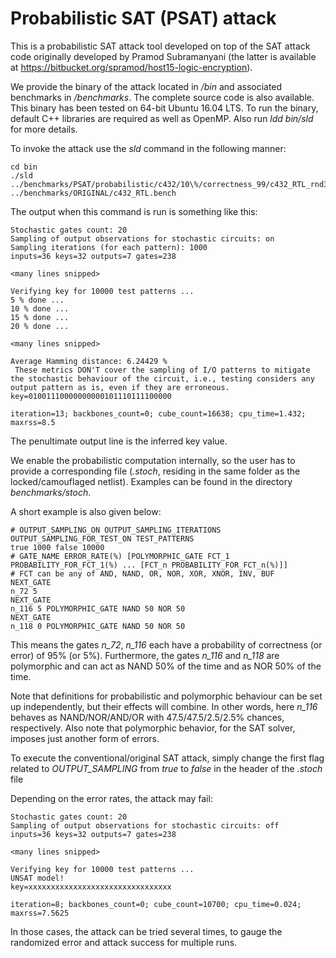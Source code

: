 # Probabilistic SAT (PSAT) attack

This is a probabilistic SAT attack tool developed on top of the SAT attack code originally developed by 
Pramod Subramanyani (the latter is available at https://bitbucket.org/spramod/host15-logic-encryption).

We provide the binary of the attack located in */bin* and associated benchmarks in */benchmarks*. The complete source code is also available.
This binary has been tested on 64-bit Ubuntu 16.04 LTS. To run the binary, default C++ libraries are required as well as OpenMP. Also run
	*ldd bin/sld*
for more details.

To invoke the attack use the *sld* command in the following manner:

	cd bin
	./sld  ../benchmarks/PSAT/probabilistic/c432/10\%/correctness_99/c432_RTL_rnd32.bench ../benchmarks/ORIGINAL/c432_RTL.bench

The output when this command is run is something like this:

	Stochastic gates count: 20
	Sampling of output observations for stochastic circuits: on
	Sampling iterations (for each pattern): 1000
	inputs=36 keys=32 outputs=7 gates=238

	<many lines snipped>

	Verifying key for 10000 test patterns ...
	5 % done ...
	10 % done ...
	15 % done ...
	20 % done ...

	<many lines snipped>

	Average Hamming distance: 6.24429 %
	 These metrics DON'T cover the sampling of I/O patterns to mitigate the stochastic behaviour of the circuit, i.e., testing considers any output pattern as is, even if they are erroneous.
	key=01001110000000000101110111100000

	iteration=13; backbones_count=0; cube_count=16638; cpu_time=1.432; maxrss=8.5

The penultimate output line is the inferred key value.


We enable the probabilistic computation internally, so the user has to provide a corresponding file (*.stoch*, residing in the same folder as the locked/camouflaged netlist). Examples can be found in the directory
	*benchmarks/stoch*.

A short example is also given below:

	# OUTPUT_SAMPLING_ON OUTPUT_SAMPLING_ITERATIONS OUTPUT_SAMPLING_FOR_TEST_ON TEST_PATTERNS
	true 1000 false 10000
	# GATE_NAME ERROR_RATE(%) [POLYMORPHIC_GATE FCT_1 PROBABILITY_FOR_FCT_1(%) ... [FCT_n PROBABILITY_FOR_FCT_n(%)]]
	# FCT can be any of AND, NAND, OR, NOR, XOR, XNOR, INV, BUF
	NEXT_GATE
	n_72 5
	NEXT_GATE
	n_116 5 POLYMORPHIC_GATE NAND 50 NOR 50
	NEXT_GATE
	n_118 0 POLYMORPHIC_GATE NAND 50 NOR 50

This means the gates *n\_72*, *n\_116* each have a probability of correctness (or error) of 95% (or 5%). Furthermore, the gates *n\_116* and *n\_118* are polymorphic and can act as NAND 50% of the time and as NOR 50% of the time.

Note that definitions for probabilistic and polymorphic behaviour can be set up independently, but their effects will combine. In other words, here *n\_116* behaves as NAND/NOR/AND/OR with 47.5/47.5/2.5/2.5% chances, respectively. Also note that polymorphic behavior, for the SAT solver, imposes just another form of errors.


To execute the conventional/original SAT attack, simply change the first flag related to *OUTPUT_SAMPLING* from *true* to *false* in the header of the *.stoch* file

Depending on the error rates, the attack may fail:

	Stochastic gates count: 20
	Sampling of output observations for stochastic circuits: off
	inputs=36 keys=32 outputs=7 gates=238

	<many lines snipped>

	Verifying key for 10000 test patterns ...
	UNSAT model!
	key=xxxxxxxxxxxxxxxxxxxxxxxxxxxxxxxx

	iteration=8; backbones_count=0; cube_count=10700; cpu_time=0.024; maxrss=7.5625

In those cases, the attack can be tried several times, to gauge the randomized error and attack success for multiple runs.
